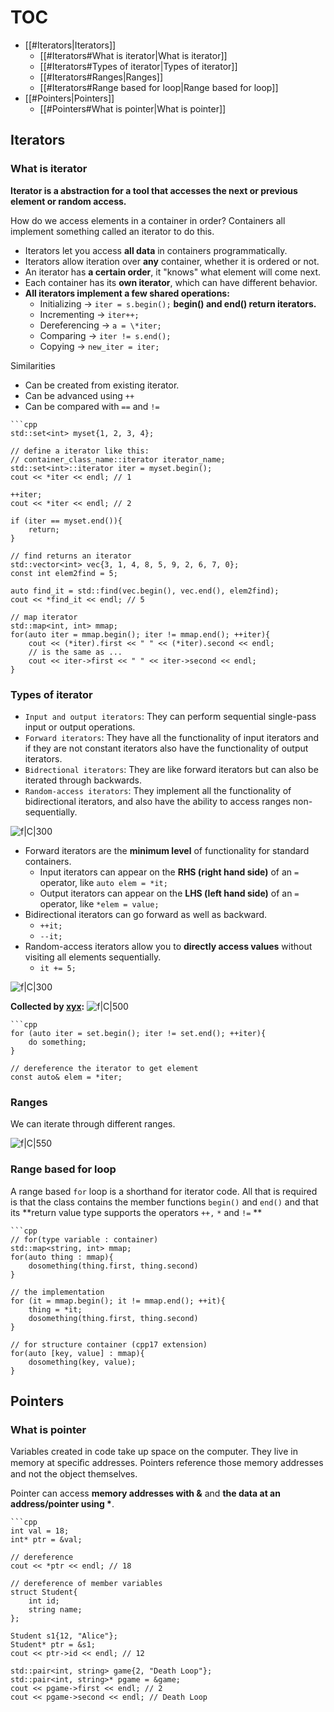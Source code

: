 # TOC
- [[#Iterators|Iterators]]
	- [[#Iterators#What is iterator|What is iterator]]
	- [[#Iterators#Types of iterator|Types of iterator]]
	- [[#Iterators#Ranges|Ranges]]
	- [[#Iterators#Range based for loop|Range based for loop]]
- [[#Pointers|Pointers]]
	- [[#Pointers#What is pointer|What is pointer]]

## Iterators

### What is iterator

**Iterator is a abstraction for a tool that accesses the next or previous element or random access.**

How do we access elements in a container in order?
Containers all implement something called an iterator to do this.
- Iterators let you access **all data** in containers programmatically.
- Iterators allow iteration over **any** container, whether it is ordered or not.
- An iterator has **a certain order**, it "knows" what element will come next.
- Each container has its **own iterator**, which can have different behavior.
- **All iterators implement a few shared operations:**
	- Initializing -> `iter = s.begin();`  **begin() and end() return iterators.**
	- Incrementing -> `iter++;`
	- Dereferencing -> `a = \*iter;`
	- Comparing -> `iter != s.end();`
	- Copying -> `new_iter = iter;`

 Similarities
- Can be created from existing iterator.
- Can be advanced using `++`
- Can be compared with `==` and `!=`

```ad-example
```cpp
std::set<int> myset{1, 2, 3, 4};

// define a iterator like this: 
// container_class_name::iterator iterator_name;
std::set<int>::iterator iter = myset.begin();
cout << *iter << endl; // 1

++iter;
cout << *iter << endl; // 2

if (iter == myset.end()){
	return;
}

// find returns an iterator
std::vector<int> vec{3, 1, 4, 8, 5, 9, 2, 6, 7, 0};
const int elem2find = 5;

auto find_it = std::find(vec.begin(), vec.end(), elem2find);
cout << *find_it << endl; // 5

// map iterator
std::map<int, int> mmap;
for(auto iter = mmap.begin(); iter != mmap.end(); ++iter){
	cout << (*iter).first << " " << (*iter).second << endl;
	// is the same as ...
	cout << iter->first << " " << iter->second << endl;
}
```

### Types of iterator

- `Input and output iterators`: They can perform sequential single-pass input or output operations.
- `Forward iterators`: They have all the functionality of input iterators and if they are not constant iterators also have the functionality of output iterators.
- `Bidrectional iterators`: They are like forward iterators but can also be iterated through backwards.
- `Random-access iterators`: They implement all the functionality of bidirectional iterators, and also have the ability to access ranges non-sequentially.

![f|C|300](https://gitee.com/vercent_zhou/picgo-md/raw/master/image/202301120954809.png)

- Forward iterators are the **minimum level** of functionality for standard containers.
	- Input iterators can appear on the **RHS (right hand side)** of an `=` operator, like `auto elem = *it;`
	- Output iterators can appear on the **LHS (left hand side)** of an `=` operator, like `*elem = value;`
- Bidirectional iterators can go forward as well as backward.
	- `++it;`
	- `--it;`
- Random-access iterators allow you to **directly access values** without visiting all elements sequentially.
	- `it += 5;` 
 
 ![f|C|300](https://gitee.com/vercent_zhou/picgo-md/raw/master/image/202301120958920.png) 
 
**Collected by [xyx](https://xuan-insr.github.io/cpp/%E7%90%86%E8%A7%A3%20STL%20-%20%E8%BF%AD%E4%BB%A3%E5%99%A8%E4%B8%8E%E5%87%BD%E6%95%B0%E5%AF%B9%E8%B1%A1/):**
![f|C|500](https://gitee.com/vercent_zhou/picgo-md/raw/master/image/202301151450358.png)

```ad-example
```cpp
for (auto iter = set.begin(); iter != set.end(); ++iter){
	do something;
}

// dereference the iterator to get element
const auto& elem = *iter;
```

### Ranges

We can iterate through different ranges.

![f|C|550](https://gitee.com/vercent_zhou/picgo-md/raw/master/image/202301131539497.png)

### Range based for loop

A range based `for` loop is a shorthand for iterator code.
All that is required is that the class contains the member functions `begin()` and `end()` and that its **return value type supports the operators `++,` `*` and `!=` **

```ad-example
```cpp
// for(type variable : container)
std::map<string, int> mmap;
for(auto thing : mmap){
	dosomething(thing.first, thing.second)
}

// the implementation
for (it = mmap.begin(); it != mmap.end(); ++it){
	thing = *it;
	dosomething(thing.first, thing.second)
}

// for structure container (cpp17 extension)
for(auto [key, value] : mmap){
	dosomething(key, value);
}
```

## Pointers

### What is pointer

Variables created in code take up space on the computer. They live in memory at speciﬁc addresses. Pointers reference those memory addresses and not the object themselves.

Pointer can access **memory addresses with &** and **the data at an address/pointer using \***.

```ad-example
```cpp
int val = 18;
int* ptr = &val;

// dereference
cout << *ptr << endl; // 18

// dereference of member variables
struct Student{
	int id;
	string name;
};

Student s1{12, "Alice"};
Student* ptr = &s1;
cout << ptr->id << endl; // 12

std::pair<int, string> game{2, "Death Loop"};
std::pair<int, string>* pgame = &game;
cout << pgame->first << endl; // 2
cout << pgame->second << endl; // Death Loop
```

